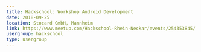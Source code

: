 ```yaml
---
title: Hackschool: Workshop Android Development
date: 2018-09-25
location: Stocard GmbH, Mannheim
link: https://www.meetup.com/Hackschool-Rhein-Neckar/events/254353845/
usergroup: hackschool
type: usergroup
---
```

